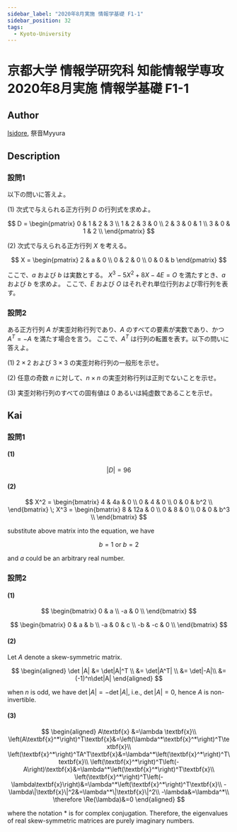 ```yaml
---
sidebar_label: "2020年8月実施 情報学基礎 F1-1"
sidebar_position: 32
tags:
  - Kyoto-University
---
```

# 京都大学 情報学研究科 知能情報学専攻 2020年8月実施 情報学基礎 F1-1

## **Author**
[Isidore](https://github.com/heacsing), 祭音Myyura

## **Description**
### 設問1
以下の問いに答えよ。

(1) 次式で与えられる正方行列 $D$ の行列式を求めよ。

$$
D = \begin{pmatrix}
0 & 1 & 2 & 3 \\
1 & 2 & 3 & 0 \\
2 & 3 & 0 & 1 \\
3 & 0 & 1 & 2 \\
\end{pmatrix}
$$

(2) 次式で与えられる正方行列 $X$ を考える。

$$
X = \begin{pmatrix}
2 & a & 0 \\
0 & 2 & 0 \\
0 & 0 & b
\end{pmatrix}
$$

ここで、$a$ および $b$ は実数とする。 $X^3 - 5X^2 + 8X - 4E = O$ を満たすとき、$a$ および $b$ を求めよ。
ここで、$E$ および $O$ はそれぞれ単位行列および零行列を表す。

### 設問2
ある正方行列 $A$ が実歪対称行列であり、$A$ のすべての要素が実数であり、かつ $A^T = -A$ を満たす場合を言う。
ここで、$A^T$ は行列の転置を表す。以下の問いに答えよ。

(1) $2 \times 2$ および $3 \times 3$ の実歪対称行列の一般形を示せ。

(2) 任意の奇数 $n$ に対して、$n \times n$ の実歪対称行列は正則でないことを示せ。

(3) 実歪対称行列のすべての固有値は $0$ あるいは純虚数であることを示せ。


## **Kai**
### 設問1
#### (1)

$$
|D| = 96
$$

#### (2)

$$
X^2 = \begin{bmatrix}
    4 & 4a & 0 \\
    0 & 4 & 0 \\
    0 & 0 & b^2 \\
\end{bmatrix}
\;
X^3 = \begin{bmatrix}
    8 & 12a & 0 \\
    0 & 8 & 0 \\
    0 & 0 & b^3 \\
\end{bmatrix}
$$

substitute above matrix into the equation, we have

$$
b = 1 \text{ or } b = 2
$$

and $a$ could be an arbitrary real number.

### 設問2
#### (1)

$$
\begin{bmatrix}
    0 & a  \\
    -a & 0  \\
\end{bmatrix}
$$

$$
\begin{bmatrix}
    0 & a & b \\
    -a & 0 & c \\
    -b & -c & 0 \\
\end{bmatrix}
$$

#### (2)
Let $A$ denote a skew-symmetric matrix.

$$
\begin{aligned}
\det |A| &= \det|A|^T \\
&= \det|A^T| \\
&= \det|-A|\\
&= (-1)^n\det|A|
\end{aligned}
$$

when $n$ is odd, we have $\det|A|=-\det|A|$, i.e., $\det|A|=0$, hence $A$ is non-invertible.

#### (3)

$$
\begin{aligned}
A\textbf{x}
&=\lambda \textbf{x}\\
\left(A\textbf{x}^*\right)^T\textbf{x}&=\left(\lambda^*\textbf{x}^*\right)^T\textbf{x}\\
\left(\textbf{x}^*\right)^TA^T\textbf{x}&=\lambda^*\left(\textbf{x}^*\right)^T\textbf{x}\\
\left(\textbf{x}^*\right)^T\left(-A\right)\textbf{x}&=\lambda^*\left(\textbf{x}^*\right)^T\textbf{x}\\
\left(\textbf{x}^*\right)^T\left(-\lambda\textbf{x}\right)&=\lambda^*\left(\textbf{x}^*\right)^T\textbf{x}\\
-\lambda\|\textbf{x}\|^2&=\lambda^*\|\textbf{x}\|^2\\
-\lambda&=\lambda^*\\
\therefore \Re(\lambda)&=0
\end{aligned}
$$

where the notation $*$ is for complex conjugation.
Therefore, the eigenvalues of real skew-symmetric matrices are purely imaginary numbers.
